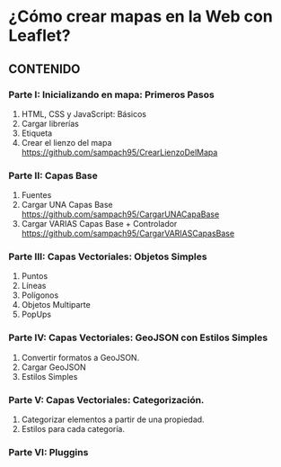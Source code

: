 # ¿Cómo crear mapas en la Web con Leaflet?


## CONTENIDO

### Parte I: Inicializando en mapa: Primeros Pasos
  1. HTML, CSS y JavaScript: Básicos
  2. Cargar librerías
  3. Etiqueta <div>
  4. Crear el lienzo del mapa https://github.com/sampach95/CrearLienzoDelMapa

### Parte II: Capas Base
  1. Fuentes
  2. Cargar UNA Capas Base https://github.com/sampach95/CargarUNACapaBase
  3. Cargar VARIAS Capas Base + Controlador https://github.com/sampach95/CargarVARIASCapasBase

### Parte III: Capas Vectoriales: Objetos Simples
  1. Puntos
  2. Líneas
  3. Polígonos
  4. Objetos Multiparte
  5. PopUps
 
### Parte IV: Capas Vectoriales: GeoJSON con Estilos Simples
  1. Convertir formatos a GeoJSON.
  2. Cargar GeoJSON 
  3. Estilos Simples 

### Parte V: Capas Vectoriales: Categorización. 
  1. Categorizar elementos a partir de una propiedad. 
  2. Estilos para cada categoría.
 
### Parte VI: Pluggins
  
